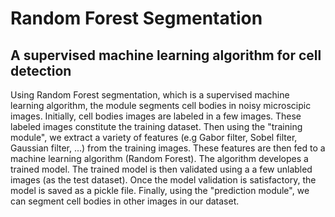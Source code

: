 # Random Forest Segmentation

## A supervised machine learning algorithm for cell detection

Using Random Forest segmentation, which is a supervised machine learning algorithm, 
the module segments cell bodies in noisy microscipic images. Initially, cell bodies 
images are labeled in a few images. These labeled images constitute the training dataset. Then using the 
"training module", we extract a variety of features (e.g Gabor filter, Sobel filter, Gaussian filter, ...) from the
training images. These features are then fed to a machine learning algorithm (Random Forest). The algorithm developes
a trained model. The trained model is then validated using a a few unlabled images (as the test dataset). 
Once the model validation is satisfactory, the model is saved as a pickle file. Finally, using the "prediction module", we
can segment cell bodies in other images in our dataset. 
